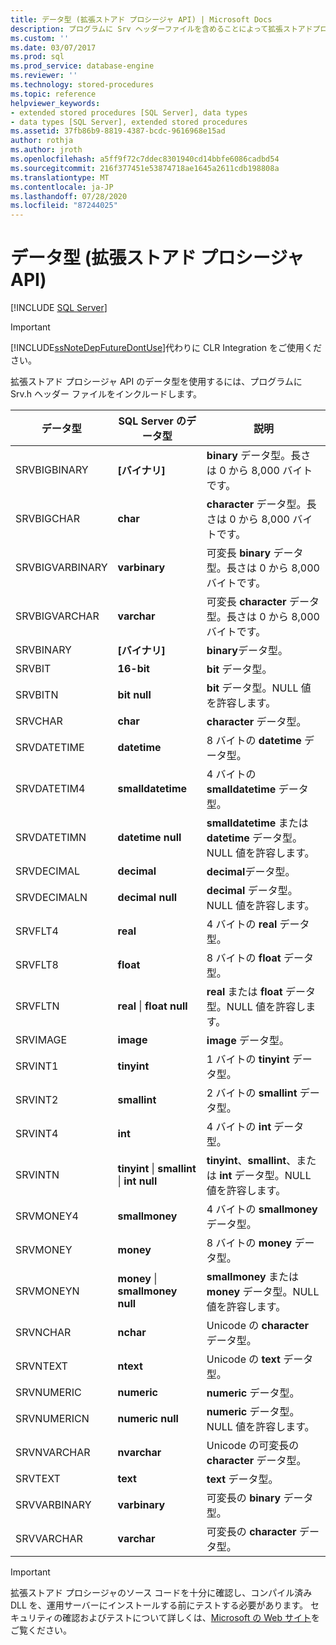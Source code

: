 ```yaml
---
title: データ型 (拡張ストアド プロシージャ API) | Microsoft Docs
description: プログラムに Srv ヘッダーファイルを含めることによって拡張ストアドプロシージャ API のデータ型を拡張する方法について説明します。
ms.custom: ''
ms.date: 03/07/2017
ms.prod: sql
ms.prod_service: database-engine
ms.reviewer: ''
ms.technology: stored-procedures
ms.topic: reference
helpviewer_keywords:
- extended stored procedures [SQL Server], data types
- data types [SQL Server], extended stored procedures
ms.assetid: 37fb86b9-8819-4387-bcdc-9616968e15ad
author: rothja
ms.author: jroth
ms.openlocfilehash: a5ff9f72c7ddec8301940cd14bbfe6086cadbd54
ms.sourcegitcommit: 216f377451e53874718ae1645a2611cdb198808a
ms.translationtype: MT
ms.contentlocale: ja-JP
ms.lasthandoff: 07/28/2020
ms.locfileid: "87244025"
---
```

# <a name="data-types-extended-stored-procedure-api"></a>データ型 (拡張ストアド プロシージャ API)
 [!INCLUDE [SQL Server](../../includes/applies-to-version/sqlserver.md)]
    
> [!IMPORTANT]  
>  [!INCLUDE[ssNoteDepFutureDontUse](../../includes/ssnotedepfuturedontuse-md.md)]代わりに CLR Integration をご使用ください。  
  
 拡張ストアド プロシージャ API のデータ型を使用するには、プログラムに Srv.h ヘッダー ファイルをインクルードします。  
  
|データ型|SQL Server のデータ型|説明|  
|---------------|--------------------------|-----------------|  
|SRVBIGBINARY|**[バイナリ]**|**binary** データ型。長さは 0 から 8,000 バイトです。|  
|SRVBIGCHAR|**char**|**character** データ型。長さは 0 から 8,000 バイトです。|  
|SRVBIGVARBINARY|**varbinary**|可変長 **binary** データ型。長さは 0 から 8,000 バイトです。|  
|SRVBIGVARCHAR|**varchar**|可変長 **character** データ型。長さは 0 から 8,000 バイトです。|  
|SRVBINARY|**[バイナリ]**|**binary**データ型。|  
|SRVBIT|**16-bit**|**bit** データ型。|  
|SRVBITN|**bit null**|**bit** データ型。NULL 値を許容します。|  
|SRVCHAR|**char**|**character** データ型。|  
|SRVDATETIME|**datetime**|8 バイトの **datetime** データ型。|  
|SRVDATETIM4|**smalldatetime**|4 バイトの **smalldatetime** データ型。|  
|SRVDATETIMN|**datetime null**|**smalldatetime** または **datetime** データ型。NULL 値を許容します。|  
|SRVDECIMAL|**decimal**|**decimal**データ型。|  
|SRVDECIMALN|**decimal null**|**decimal** データ型。NULL 値を許容します。|  
|SRVFLT4|**real**|4 バイトの **real** データ型。|  
|SRVFLT8|**float**|8 バイトの **float** データ型。|  
|SRVFLTN|**real** &#124; **float null**|**real** または **float** データ型。NULL 値を許容します。|  
|SRVIMAGE|**image**|**image** データ型。|  
|SRVINT1|**tinyint**|1 バイトの **tinyint** データ型。|  
|SRVINT2|**smallint**|2 バイトの **smallint** データ型。|  
|SRVINT4|**int**|4 バイトの **int** データ型。|  
|SRVINTN|**tinyint** &#124; **smallint** &#124; **int null**|**tinyint**、**smallint**、または **int** データ型。NULL 値を許容します。|  
|SRVMONEY4|**smallmoney**|4 バイトの **smallmoney** データ型。|  
|SRVMONEY|**money**|8 バイトの **money** データ型。|  
|SRVMONEYN|**money** &#124; **smallmoney null**|**smallmoney** または **money** データ型。NULL 値を許容します。|  
|SRVNCHAR|**nchar**|Unicode の **character** データ型。|  
|SRVNTEXT|**ntext**|Unicode の **text** データ型。|  
|SRVNUMERIC|**numeric**|**numeric** データ型。|  
|SRVNUMERICN|**numeric null**|**numeric** データ型。NULL 値を許容します。|  
|SRVNVARCHAR|**nvarchar**|Unicode の可変長の **character** データ型。|  
|SRVTEXT|**text**|**text** データ型。|  
|SRVVARBINARY|**varbinary**|可変長の **binary** データ型。|  
|SRVVARCHAR|**varchar**|可変長の **character** データ型。|  
  
> [!IMPORTANT]  
>  拡張ストアド プロシージャのソース コードを十分に確認し、コンパイル済み DLL を、運用サーバーにインストールする前にテストする必要があります。 セキュリティの確認およびテストについて詳しくは、[Microsoft の Web サイト](https://go.microsoft.com/fwlink/?LinkID=54761&amp;clcid=0x409https://msdn.microsoft.com/security/)をご覧ください。  
  
  
